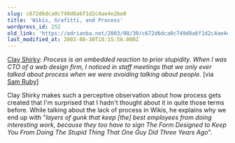 ```yaml
---
slug: c672d6dca0c749d8a6f1d2c4ae4e2be0
title: 'Wikis, Grafitti, and Process'
wordpress_id: 252
old_link: 'https://adrianba.net/2003/08/30/c672d6dca0c749d8a6f1d2c4ae4e2be0/'
last_modified_at: 2003-08-30T18:15:56.000Z
---
```


[Clay
Shirky](http://www.corante.com/many/20030801.shtml#50187): _Process is an embedded reaction to prior stupidity.
When I was CTO of a web design firm, I noticed in staff meetings
that we only ever talked about process when we were avoiding
talking about people._ [via
[Sam
Ruby](http://www.intertwingly.net/blog/1578.html)]

Clay Shirky makes such a perceptive observation about how
process gets created that I'm surprised that I hadn't thought about
it in quite those terms before. While talking about the lack of
process in Wikis, he explains why we end up with "_layers of
gunk that keep [the] best employees from doing interesting work,
because they too have to sign The Form Designed to Keep You From
Doing The Stupid Thing That One Guy Did Three Years Ago_".
